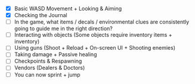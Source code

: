 - [x] Basic WASD Movement + Looking & Aiming
- [x] Checking the Journal
- [ ] In the game, what items / decals / environmental clues are consistently going to guide me in the right direction?
- [ ] Interacting with objects (Some objects require inventory items + inventory)
- [ ] Using guns (Shoot + Reload + On-screen UI + Shooting enemies)
- [ ] Taking damage + Passive healing
- [ ] Checkpoints & Respawning
- [ ] Vendors (Dealers & Doctors)
- [ ] You can now sprint + jump

